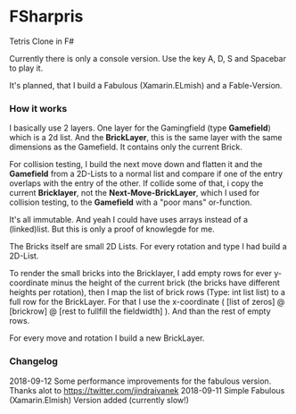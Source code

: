 # FSharpris
Tetris Clone in F#

Currently there is only a console version. Use the key A, D, S and Spacebar to play it.

It's planned, that I build a Fabulous (Xamarin.ELmish) and a Fable-Version.

### How it works

I basically use 2 layers. One layer for the Gamingfield (type **Gamefield**) which is a 2d list. And the **BrickLayer**, this is the same layer with the same dimensions as the Gamefield. It contains only the current Brick.

For collision testing, I build the next move down and flatten it and the **Gamefield** from a 2D-Lists to a normal list and compare if one of the entry overlaps with the entry of the other.
If collide some of that, i copy the current **Bricklayer**, not the **Next-Move-BrickLayer**, which I used for collision testing, to the **Gamefield** with a "poor mans" or-function.

It's all immutable. And yeah I could have uses arrays instead of a (linked)list. But this is only a proof of knowlegde for me.

The Bricks itself are small 2D Lists. For every rotation and type I had build a 2D-List.

To render the small bricks into the Bricklayer, I add empty rows for ever y-coordinate minus the height of the current brick (the bricks have different heights per rotation), then I map the list of brick rows (Type: int list list) to a full row for the BrickLayer. For that I use the x-coordinate ( \[list of zeros] @ \[brickrow] @ \[rest to fullfill the fieldwidth] ). And than the rest of empty rows.

For every move and rotation I build a new BrickLayer.

### Changelog

2018-09-12 Some performance improvements for the fabulous version. Thanks alot to https://twitter.com/jindraivanek
2018-09-11 Simple Fabulous (Xamarin.Elmish) Version added (currently slow!)
